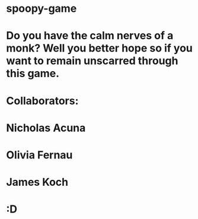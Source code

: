# spoopy-game
# Do you have the calm nerves of a monk? Well you better hope so if you want to remain unscarred through this game.
# Collaborators:
#     Nicholas Acuna
#     Olivia Fernau
#     James Koch
# :D
